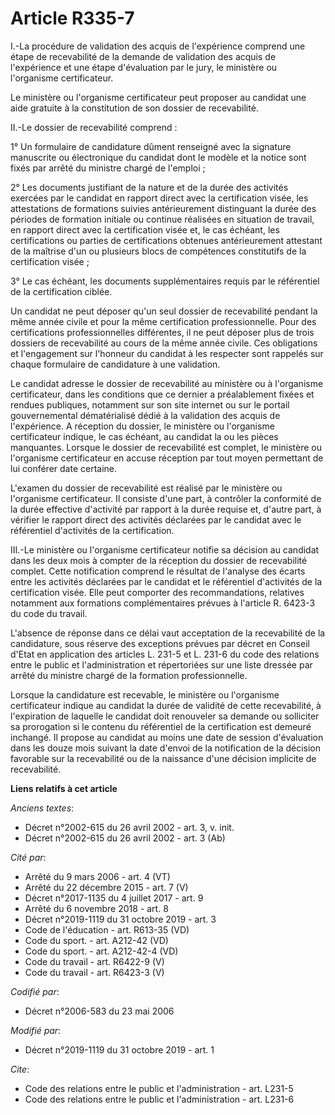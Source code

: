 # Article R335-7

I.-La procédure de validation des acquis de l'expérience comprend une étape de recevabilité de la demande de validation des
acquis de l'expérience et une étape d'évaluation par le jury, le ministère ou l'organisme certificateur.

Le ministère ou l'organisme certificateur peut proposer au candidat une aide gratuite à la constitution de son dossier de
recevabilité.

II.-Le dossier de recevabilité comprend :

1° Un formulaire de candidature dûment renseigné avec la signature manuscrite ou électronique du candidat dont le modèle et
la notice sont fixés par arrêté du ministre chargé de l'emploi ;

2° Les documents justifiant de la nature et de la durée des activités exercées par le candidat en rapport direct avec la
certification visée, les attestations de formations suivies antérieurement distinguant la durée des périodes de formation
initiale ou continue réalisées en situation de travail, en rapport direct avec la certification visée et, le cas échéant, les
certifications ou parties de certifications obtenues antérieurement attestant de la maîtrise d'un ou plusieurs blocs de
compétences constitutifs de la certification visée ;

3° Le cas échéant, les documents supplémentaires requis par le référentiel de la certification ciblée.

Un candidat ne peut déposer qu'un seul dossier de recevabilité pendant la même année civile et pour la même certification
professionnelle. Pour des certifications professionnelles différentes, il ne peut déposer plus de trois dossiers de
recevabilité au cours de la même année civile. Ces obligations et l'engagement sur l'honneur du candidat à les respecter sont
rappelés sur chaque formulaire de candidature à une validation.

Le candidat adresse le dossier de recevabilité au ministère ou à l'organisme certificateur, dans les conditions que ce
dernier a préalablement fixées et rendues publiques, notamment sur son site internet ou sur le portail gouvernemental
dématérialisé dédié à la validation des acquis de l'expérience. A réception du dossier, le ministère ou l'organisme
certificateur indique, le cas échéant, au candidat la ou les pièces manquantes. Lorsque le dossier de recevabilité est
complet, le ministère ou l'organisme certificateur en accuse réception par tout moyen permettant de lui conférer date
certaine.

L'examen du dossier de recevabilité est réalisé par le ministère ou l'organisme certificateur. Il consiste d'une part, à
contrôler la conformité de la durée effective d'activité par rapport à la durée requise et, d'autre part, à vérifier le
rapport direct des activités déclarées par le candidat avec le référentiel d'activités de la certification.

III.-Le ministère ou l'organisme certificateur notifie sa décision au candidat dans les deux mois à compter de la réception
du dossier de recevabilité complet. Cette notification comprend le résultat de l'analyse des écarts entre les activités
déclarées par le candidat et le référentiel d'activités de la certification visée. Elle peut comporter des recommandations,
relatives notamment aux formations complémentaires prévues à l'article R. 6423-3 du code du travail.

L'absence de réponse dans ce délai vaut acceptation de la recevabilité de la candidature, sous réserve des exceptions prévues
par décret en Conseil d'Etat en application des articles L. 231-5 et L. 231-6 du code des relations entre le public et
l'administration et répertoriées sur une liste dressée par arrêté du ministre chargé de la formation professionnelle.

Lorsque la candidature est recevable, le ministère ou l'organisme certificateur indique au candidat la durée de validité de
cette recevabilité, à l'expiration de laquelle le candidat doit renouveler sa demande ou solliciter sa prorogation si le
contenu du référentiel de la certification est demeuré inchangé. Il propose au candidat au moins une date de session
d'évaluation dans les douze mois suivant la date d'envoi de la notification de la décision favorable sur la recevabilité ou
de la naissance d'une décision implicite de recevabilité.

**Liens relatifs à cet article**

_Anciens textes_:

  - Décret n°2002-615 du 26 avril 2002 - art. 3, v. init.
  - Décret n°2002-615 du 26 avril 2002 - art. 3 (Ab)

_Cité par_:

  - Arrêté du 9 mars 2006 - art. 4 (VT)
  - Arrêté du 22 décembre 2015 - art. 7 (V)
  - Décret n°2017-1135 du 4 juillet 2017 - art. 9
  - Arrêté du 6 novembre 2018 - art. 8
  - Décret n°2019-1119 du 31 octobre 2019 - art. 3
  - Code de l'éducation - art. R613-35 (VD)
  - Code du sport. - art. A212-42 (VD)
  - Code du sport. - art. A212-42-4 (VD)
  - Code du travail - art. R6422-9 (V)
  - Code du travail - art. R6423-3 (V)

_Codifié par_:

  - Décret n°2006-583 du 23 mai 2006

_Modifié par_:

  - Décret n°2019-1119 du 31 octobre 2019 - art. 1

_Cite_:

  - Code des relations entre le public et l'administration - art. L231-5
  - Code des relations entre le public et l'administration - art. L231-6

